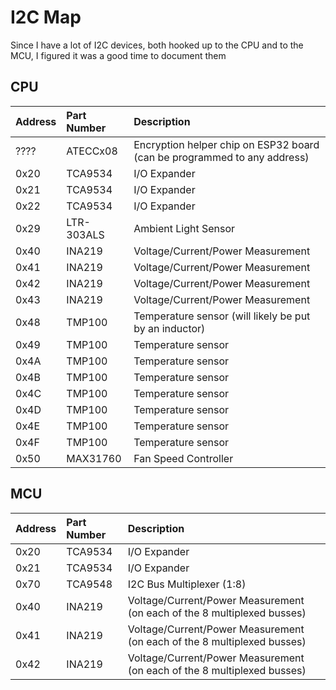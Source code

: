 # I2C Map

Since I have a lot of I2C devices, both hooked up to the CPU and to the MCU, I figured it was a good time to document them

## CPU

| Address | Part Number       | Description |
| ------- | :---------------- | :---------- |
| ???? | ATECCx08 | Encryption helper chip on ESP32 board (can be programmed to any address) |
| 0x20 | TCA9534 | I/O Expander |
| 0x21 | TCA9534 | I/O Expander |
| 0x22 | TCA9534 | I/O Expander |
| 0x29 | LTR-303ALS | Ambient Light Sensor |
| 0x40 | INA219 | Voltage/Current/Power Measurement |
| 0x41 | INA219 | Voltage/Current/Power Measurement |
| 0x42 | INA219 | Voltage/Current/Power Measurement |
| 0x43 | INA219 | Voltage/Current/Power Measurement |
| 0x48 | TMP100 | Temperature sensor (will likely be put by an inductor) |
| 0x49 | TMP100 | Temperature sensor |
| 0x4A | TMP100 | Temperature sensor |
| 0x4B | TMP100 | Temperature sensor |
| 0x4C | TMP100 | Temperature sensor |
| 0x4D | TMP100 | Temperature sensor |
| 0x4E | TMP100 | Temperature sensor |
| 0x4F | TMP100 | Temperature sensor |
| 0x50 | MAX31760 | Fan Speed Controller |

## MCU

| Address | Part Number       | Description |
| ------- | :---------------- | :---------- |
| 0x20 | TCA9534 | I/O Expander |
| 0x21 | TCA9534 | I/O Expander |
| 0x70 | TCA9548 | I2C Bus Multiplexer (1:8) |
| 0x40 | INA219 | Voltage/Current/Power Measurement (on each of the 8 multiplexed busses) |
| 0x41 | INA219 | Voltage/Current/Power Measurement (on each of the 8 multiplexed busses) |
| 0x42 | INA219 | Voltage/Current/Power Measurement (on each of the 8 multiplexed busses) |